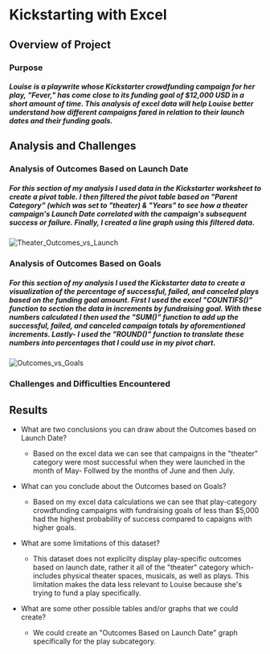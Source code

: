 # Kickstarting with Excel

## Overview of Project

### Purpose
##### Louise is a playwrite whose Kickstarter crowdfunding campaign for her play, "Fever," has come close to its funding goal of $12,000 USD in a short amount of time. This analysis of excel data will help Louise better understand how different campaigns fared in relation to their launch dates and their funding goals.

## Analysis and Challenges

### Analysis of Outcomes Based on Launch Date
##### For this section of my analysis I used data in the Kickstarter worksheet to create a pivot table. I then filtered the pivot table based on "Parent Category" (which was set to "theater) & "Years" to see how a theater campaign's Launch Date correlated with the campaign's subsequent success or failure. Finally, I created a line graph using this filtered data.
 
![Theater_Outcomes_vs_Launch](https://user-images.githubusercontent.com/105818879/171560330-dbc35a5d-ad53-4559-a528-51d769b5716d.png)

### Analysis of Outcomes Based on Goals
##### For this section of my analysis I used the Kickstarter data to create a visualization of the percentage of successful, failed, and canceled plays based on the funding goal amount. First I used the excel "COUNTIFS()" function to section the data in increments by fundraising goal. With these numbers calculated I then used the "SUM()" function to add up the successful, failed, and canceled campaign totals by aforementioned increments. Lastly- I used the "ROUND()" function to translate these numbers into percentages that I could use in my pivot chart.

![Outcomes_vs_Goals](https://user-images.githubusercontent.com/105818879/171565312-c9994b61-141c-472a-a309-cabd13b7b4c0.png)

### Challenges and Difficulties Encountered

## Results

- What are two conclusions you can draw about the Outcomes based on Launch Date?
  - Based on the excel data we can see that campaigns in the "theater" category were most successful when they were launched in the month of May- Follwed by the months of June and then July.

- What can you conclude about the Outcomes based on Goals?
  - Based on my excel data calculations we can see that play-category crowdfunding campaigns with fundraising goals of less than $5,000 had the highest probability of success compared to capaigns with higher goals.

- What are some limitations of this dataset?
  - This dataset does not explicilty display play-specific outcomes based on launch date, rather it all of the "theater" category which- includes physical theater spaces, musicals, as well as plays. This limitation makes the data less relevant to Louise because she's trying to fund a play specifically.
  
- What are some other possible tables and/or graphs that we could create?
  - We could create an "Outcomes Based on Launch Date" graph specifically for the play subcategory. 
